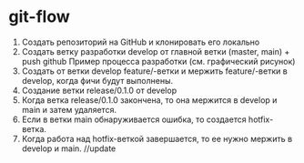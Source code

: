 # git-flow

1. Создать репозиторий на GitHub и клонировать его локально
2. Создать ветку разработки develop от главной ветки (master, main) + push github
   Пример процесса разработки (см. графический рисунок)
3. Создать от ветки develop feature/-ветки и мержить feature/-ветки в develop,
   когда фичи будут выполнены.
4. Создание ветки release/0.1.0 от develop
5. Когда ветка release/0.1.0 закончена, то она мержится в develop и main и затем удаляется.
6. Если в ветки main обнаруживается ошибка, то создается hotfix-ветка.
7. Когда работа над hotfix-веткой завершается, то ее нужно мержить в develop и main. //update
